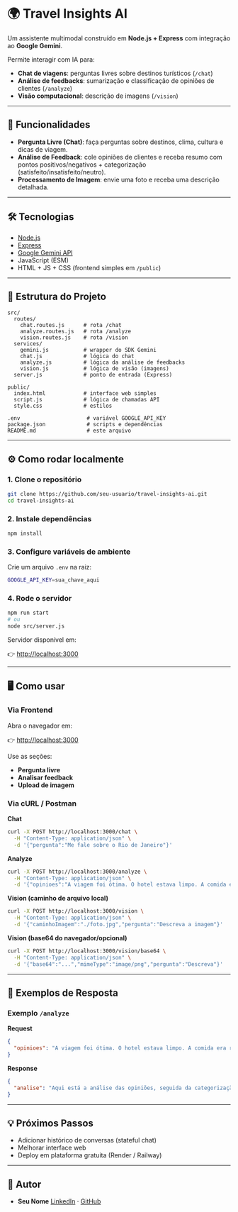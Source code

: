 # 🌍 Travel Insights AI

Um assistente multimodal construído em **Node.js + Express** com integração ao **Google Gemini**.

Permite interagir com IA para:

* **Chat de viagens**: perguntas livres sobre destinos turísticos (`/chat`)
* **Análise de feedbacks**: sumarização e classificação de opiniões de clientes (`/analyze`)
* **Visão computacional**: descrição de imagens (`/vision`)

---

## 🚀 Funcionalidades

* **Pergunta Livre (Chat)**: faça perguntas sobre destinos, clima, cultura e dicas de viagem.
* **Análise de Feedback**: cole opiniões de clientes e receba resumo com pontos positivos/negativos + categorização (satisfeito/insatisfeito/neutro).
* **Processamento de Imagem**: envie uma foto e receba uma descrição detalhada.

---

## 🛠️ Tecnologias

* [Node.js](https://nodejs.org/)
* [Express](https://expressjs.com/)
* [Google Gemini API](https://ai.google.dev/)
* JavaScript (ESM)
* HTML + JS + CSS (frontend simples em `/public`)

---

## 📂 Estrutura do Projeto

```text
src/
  routes/
    chat.routes.js      # rota /chat
    analyze.routes.js   # rota /analyze
    vision.routes.js    # rota /vision
  services/
    gemini.js           # wrapper do SDK Gemini
    chat.js             # lógica do chat
    analyze.js          # lógica da análise de feedbacks
    vision.js           # lógica de visão (imagens)
  server.js             # ponto de entrada (Express)

public/
  index.html            # interface web simples
  script.js             # lógica de chamadas API
  style.css             # estilos

.env                     # variável GOOGLE_API_KEY
package.json             # scripts e dependências
README.md                # este arquivo
```

---

## ⚙️ Como rodar localmente

### 1. Clone o repositório

```bash
git clone https://github.com/seu-usuario/travel-insights-ai.git
cd travel-insights-ai
```

### 2. Instale dependências

```bash
npm install
```

### 3. Configure variáveis de ambiente

Crie um arquivo `.env` na raiz:

```bash
GOOGLE_API_KEY=sua_chave_aqui
```

### 4. Rode o servidor

```bash
npm run start
# ou
node src/server.js
```

Servidor disponível em:

👉 [http://localhost:3000](http://localhost:3000)

---

## 🖥️ Como usar

### Via Frontend

Abra o navegador em:

👉 [http://localhost:3000](http://localhost:3000)

Use as seções:

* **Pergunta livre**
* **Analisar feedback**
* **Upload de imagem**

### Via cURL / Postman

**Chat**

```bash
curl -X POST http://localhost:3000/chat \
  -H "Content-Type: application/json" \
  -d '{"pergunta":"Me fale sobre o Rio de Janeiro"}'
```

**Analyze**

```bash
curl -X POST http://localhost:3000/analyze \
  -H "Content-Type: application/json" \
  -d '{"opinioes":"A viagem foi ótima. O hotel estava limpo. A comida era ruim. A cidade era linda."}'
```

**Vision (caminho de arquivo local)**

```bash
curl -X POST http://localhost:3000/vision \
  -H "Content-Type: application/json" \
  -d '{"caminhoImagem":"./foto.jpg","pergunta":"Descreva a imagem"}'
```

**Vision (base64 do navegador/opcional)**

```bash
curl -X POST http://localhost:3000/vision/base64 \
  -H "Content-Type: application/json" \
  -d '{"base64":"...","mimeType":"image/png","pergunta":"Descreva"}'
```

---

## 📸 Exemplos de Resposta

### Exemplo `/analyze`

**Request**

```json
{
  "opinioes": "A viagem foi ótima. O hotel estava limpo. A comida era ruim. A cidade era linda."
}
```

**Response**

```json
{
  "analise": "Aqui está a análise das opiniões, seguida da categorização:\n\n---\n\n**Resumo dos Pontos Positivos e Negativos:**\n\n*   **Pontos Positivos:**\n    *   A experiência geral da viagem foi considerada excelente (\"ótima\").\n    *   O hotel foi avaliado positivamente quanto à limpeza.\n    *   A cidade visitada foi elogiada por sua beleza.\n*   **Pontos Negativos:**\n    *   A qualidade da comida foi um ponto de insatisfação (\"ruim\").\n\n---\n\n**Categorização:**\n\n*Total de respostas: 4*\n\n*   **Satisfeitos:** 75% - 3 respostas\n*   **Insatisfeitos:** 25% - 1 resposta\n*   **Neutros:** 0% - 0 respostas"
}
```

---

## 💡 Próximos Passos

* Adicionar histórico de conversas (stateful chat)
* Melhorar interface web
* Deploy em plataforma gratuita (Render / Railway)

---

## 👤 Autor

* **Seu Nome**
  [LinkedIn](https://www.linkedin.com/in/eduardobressan/) · [GitHub](https://github.com/Bressan1)
